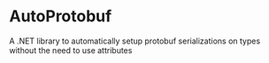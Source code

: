 AutoProtobuf
============

A .NET library to automatically setup protobuf serializations on types without the need to use attributes
